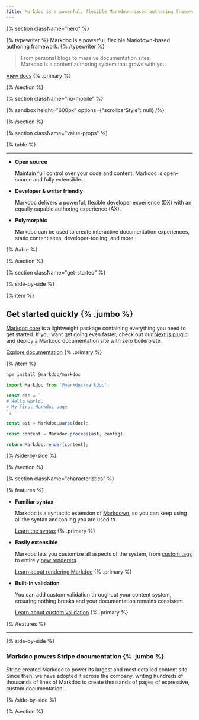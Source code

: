```yaml
---
title: Markdoc is a powerful, flexible Markdown-based authoring framework
---
```


{% section className="hero" %}

{% typewriter %}
Markdoc is a powerful, flexible Markdown-based authoring framework.
{% /typewriter %}

> From personal blogs to massive documentation sites,  
> Markdoc is a content authoring system that grows with you.

[View docs](/docs/getting-started) {% .primary %}

{% /section %}

{% section className="no-mobile" %}

{% sandbox height="600px" options={"scrollbarStyle": null} /%}

{% /section %}

{% section className="value-props" %}

{% table %}

---

- **Open source**

  Maintain full control over your code and content. Markdoc is open-source and fully extensible.

- **Developer & writer friendly**

  Markdoc delivers a powerful, flexible developer experience (DX) with an equally capable authoring experience (AX).

- **Polymorphic**

  Markdoc can be used to create interactive documentation experiences, static content sites, developer-tooling, and more.

{% /table %}

{% /section %}

{% section className="get-started" %}

{% side-by-side %}

{% item %}

## Get started quickly {% .jumbo %}

[Markdoc core](https://github.com/markdoc/markdoc) is a lightweight package containing everything you need to get started. If you want get going even faster, check out our [Next.js plugin](https://github.com/markdoc/next.js) and deploy a Markdoc documentation site with zero boilerplate.

[Explore documentation](/docs/getting-started) {% .primary %}

{% /item %}

```shell
npm install @markdoc/markdoc
```

```js
import Markdoc from '@markdoc/markdoc';

const doc = `
# Hello world.
> My first Markdoc page
`;

const ast = Markdoc.parse(doc);

const content = Markdoc.process(ast, config);

return Markdoc.render(content);
```

{% /side-by-side %}

{% /section %}

{% section className="characteristics" %}

{% features %}

- **Familiar syntax**

  Markdoc is a syntactic extension of [Markdown](https://commonmark.org/), so you can keep using all the syntax and tooling you are used to.

  [Learn the syntax](/docs/syntax) {% .primary %}

- **Easily extensible**

  Markdoc lets you customize all aspects of the system, from [custom tags](/docs/tags) to entirely [new renderers](/docs/rendering).

  [Learn about rendering Markdoc](/docs/rendering) {% .primary %}

- **Built-in validation**

  You can add custom validation throughout your content system, ensuring nothing breaks and your documentation remains consistent.

  [Learn about custom validation](/docs/validation) {% .primary %}

{% /features %}

---

{% side-by-side %}

### Markdoc powers Stripe documentation {% .jumbo %}

Stripe created Markdoc to power its largest and most detailed content site. Since then, we have adopted it across the company, writing hundreds of thousands of lines of Markdoc to create thousands of pages of expressive, custom documentation.

{% /side-by-side %}

{% /section %}

